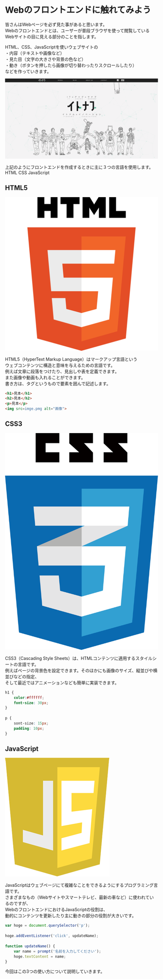 # Webのフロントエンドに触れてみよう

皆さんはWebページを必ず見た事があると思います。  
Webのフロントエンドとは、ユーザーが普段ブラウザを使って閲覧しているWebサイトの目に見える部分のことを指します。  

HTML、CSS、JavaScriptを使いウェブサイトの  
・内容（テキストや画像など）  
・見た目（文字の大きさや背景の色など）  
・動き（ボタンを押したら画像が切り替わったりスクロールしたり）  
などを作っていきます。  


<img src="img/itnav.png">

上記のようにフロントエンドを作成するときに主に３つの言語を使用します。
HTML
CSS
JavaScript

## HTML5  

<img src="img/HTML5.png">

HTML5（HyperText Markup Language）はマークアップ言語という  
ウェブコンテンツに構造と意味を与えるための言語です。  
例えば文章に段落をつけたり、見出しや表を定義できます。  
また画像や動画も入れることができます。  
書き方は、タグというもので要素を囲んで記述します。  

```html
<h1>見本</h1>
<h2>見本</h2>
<p>見本</p>
<img src=imge.pmg alt="画像">

```

## CSS3  

<img src="img/css3.png">


CSS3（Cascading Style Sheets）は、HTMLコンテンツに適用するスタイルシートの言語です。  
例えばページの背景色を設定できます。そのほかにも画像のサイズ、縦並びや横並びなどの指定、  
そして最近ではアニメーションなども簡単に実装できます。  

```css
h1 {
    color:#ffffff;
    font-size: 30px;
}    

p {
    sont-size: 15px;
    padding: 10px;
}

```




##  JavaScript 

<img src="img/javascript.png">


JavaScriptはウェブページにて複雑なことをできるようにするプログラミング言語です。  
さまざまなもの（Webサイトやスマートテレビ、最新の車など）に使われているのですが、  
WebのフロントエンドにおけるJavaScriptの役割は、  
動的にコンテンツを更新したり主に動きの部分の役割が大きいです。    

```js
var hoge = document.querySelector('p');

hoge.addEventListener('click', updateName);

function updateName() {
    var name = prompt('名前を入力してください');
    hoge.textContent = name;
}
```

今回はこの3つの使い方について説明していきます。

